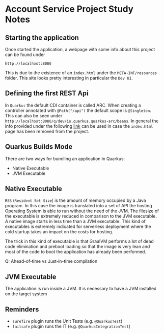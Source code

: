 # Account Service Project Study Notes

## Starting the application

Once started the application, a webpage with some info about this project can be found under 

```shell
http://localhost:8080
```

This is due to the existence of an `index.html` under the `META-INF/resources` folder. This site looks
pretty interesting in particular the `Dev UI`.

## Defining the first REST Api

In `Quarkus` the default CDI container is called ARC. When creating a controller annotated with `@Path("/api")` the
default scope is `@Singleton`. This can also be seen under `http://localhost:8080/q/dev/io.quarkus.quarkus-arc/beans`. 
In general the info provided under the following [link](http://localhost:8080/q/dev/) can be used in case the `index.html`
page has been removed from the project.

## Quarkus Builds Mode

There are two ways for bundling an application in Quarkus:

- Native Executable
- JVM Executable

## Native Executable

`RSS` (`Resident Set Size`) is the amount of memory occupied by a Java program. In this case the image is translated into a set
of API the hosting Operating System is able to run without the need of the JVM. The filesize of the executable is extremely reduced
in comparison to the JVM executable. A native image starts in less time than a JVM executable. This kind of executables is extremely
indicated for serverless deployment where the cold startup takes an impact on the costs for hosting.

The trick in this kind of executable is that GraalVM performs a lot of dead code elimination and preboot loading so that the image is 
very lean and most of the code to boot the application has already been performed.  

Q: Ahead-of-time vs Just-in-time compilation

## JVM Executable

The application is run inside a JVM. It is necessary to have a JVM installed on the target system 

## Reminders

- `surefire` plugin runs the Unit Tests (e.g. `@QuarkusTest`)
- `failsafe` plugin runs the IT (e.g. `@QuarkusIntegrationTest`)